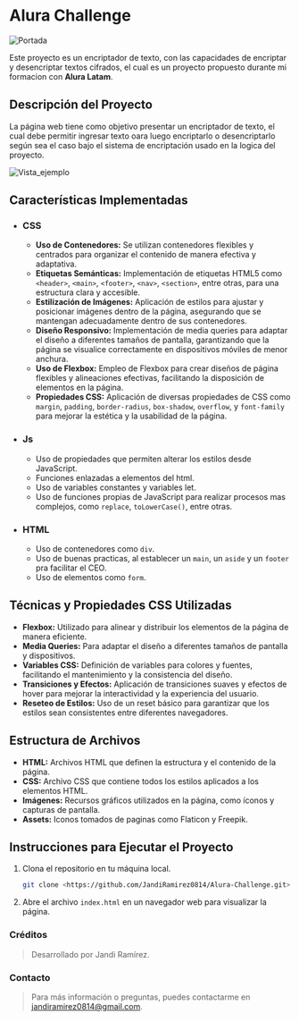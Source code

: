 # Alura Challenge

![Portada](https://i.imgur.com/sAcsSBJ.png)

Este proyecto es un encriptador de texto, con las capacidades de encriptar y desencriptar textos cifrados, el cual es un proyecto propuesto durante mi formacion con **Alura Latam**.

## Descripción del Proyecto

La página web tiene como objetivo presentar un encriptador de texto, el cual debe permitir ingresar texto oara luego encriptarlo o desencriptarlo según sea el caso bajo el sistema de encriptación usado en la logica del proyecto.

![Vista_ejemplo](https://i.imgur.com/n1vTwsg.png)

## Características Implementadas

- ### CSS

  - **Uso de Contenedores:** Se utilizan contenedores flexibles y centrados para organizar el contenido de manera efectiva y adaptativa.
  - **Etiquetas Semánticas:** Implementación de etiquetas HTML5 como `<header>`, `<main>`, `<footer>`, `<nav>`, `<section>`, entre otras, para una estructura clara y accesible.
  - **Estilización de Imágenes:** Aplicación de estilos para ajustar y posicionar imágenes dentro de la página, asegurando que se mantengan adecuadamente dentro de sus contenedores.
  - **Diseño Responsivo:** Implementación de media queries para adaptar el diseño a diferentes tamaños de pantalla, garantizando que la página se visualice correctamente en dispositivos móviles de menor anchura.
  - **Uso de Flexbox:** Empleo de Flexbox para crear diseños de página flexibles y alineaciones efectivas, facilitando la disposición de elementos en la página.
  - **Propiedades CSS:** Aplicación de diversas propiedades de CSS como `margin`, `padding`, `border-radius`, `box-shadow`, `overflow`, y `font-family` para mejorar la estética y la usabilidad de la página.
- ### Js
  - Uso de propiedades que permiten alterar los estilos desde JavaScript.
  - Funciones enlazadas a elementos del html.
  - Uso de variables constantes y variables let.
  - Uso de funciones propias de JavaScript para realizar procesos mas complejos, como `replace`, `toLowerCase()`, entre otras.
- ### HTML
  - Uso de contenedores como `div`.
  - Uso de buenas practicas, al establecer un `main`, un `aside` y un `footer` pra facilitar el CEO.
  - Uso de elementos como `form`.
## Técnicas y Propiedades CSS Utilizadas

- **Flexbox:** Utilizado para alinear y distribuir los elementos de la página de manera eficiente.
- **Media Queries:** Para adaptar el diseño a diferentes tamaños de pantalla y dispositivos.
- **Variables CSS:** Definición de variables para colores y fuentes, facilitando el mantenimiento y la consistencia del diseño.
- **Transiciones y Efectos:** Aplicación de transiciones suaves y efectos de hover para mejorar la interactividad y la experiencia del usuario.
- **Reseteo de Estilos:** Uso de un reset básico para garantizar que los estilos sean consistentes entre diferentes navegadores.

## Estructura de Archivos

- **HTML:** Archivos HTML que definen la estructura y el contenido de la página.
- **CSS:** Archivo CSS que contiene todos los estilos aplicados a los elementos HTML.
- **Imágenes:** Recursos gráficos utilizados en la página, como íconos y capturas de pantalla.
- **Assets:** Iconos tomados de paginas como Flaticon y Freepik.

## Instrucciones para Ejecutar el Proyecto

1. Clona el repositorio en tu máquina local.
   ```bash
   git clone <https://github.com/JandiRamirez0814/Alura-Challenge.git>
2. Abre el archivo `index.html` en un navegador web para visualizar la página.


### Créditos
> Desarrollado por Jandi Ramírez.
### Contacto
> Para más información o preguntas, puedes contactarme en jandiramirez0814@gmail.com.